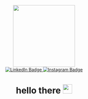 <div id="header" align="center">
  <img src="https://media.giphy.com/media/v1.Y2lkPTc5MGI3NjExOGJjNWIxMzliZjM5MTc1MjgyNTNkMmI1MzZjNTFmNGUyZGRhMTgxNyZjdD1z/1sgetPM00wWqJpVUTl/giphy.gif" width="200"/>
  <div id="badges" align="center">
    <a href="https://www.linkedin.com/in/felipe-ken-hirano-53b358169/">
      <img src="https://img.shields.io/badge/LinkedIn-blue?style=for-the-badge&logo=linkedin&logoColor=white" alt="LinkedIn Badge"/>
    </a>
    <a href="your-twitter-URL">
      <img src="https://img.shields.io/badge/Instagram-red?style=for-the-badge&logo=instagram&logoColor=white" alt="Instagram Badge"/>
    </a>
  </div>
  <img src="https://komarev.com/ghpvc/?username=felipehirano&style=flat-square&color=blue" alt=""/>
  <h1>
    hello there
    <img src="https://media.giphy.com/media/hvRJCLFzcasrR4ia7z/giphy.gif" width="30px"/>
  </h1>
</div>
